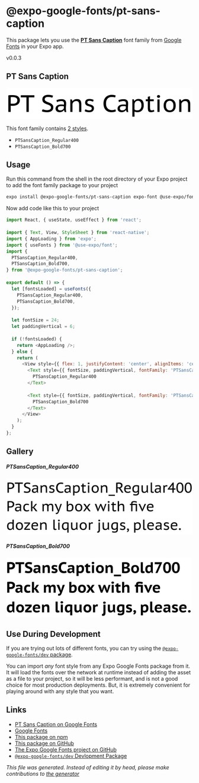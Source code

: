 # @expo-google-fonts/pt-sans-caption

This package lets you use the [**PT Sans Caption**](https://fonts.google.com/specimen/PT+Sans+Caption) font family from [Google Fonts](https://fonts.google.com/) in your Expo app.

v0.0.3

## PT Sans Caption

![PT Sans Caption](./font-family.png)

This font family contains [2 styles](#gallery).

- `PTSansCaption_Regular400`
- `PTSansCaption_Bold700`

## Usage

Run this command from the shell in the root directory of your Expo project to add the font family package to your project
```sh
expo install @expo-google-fonts/pt-sans-caption expo-font @use-expo/font
```

Now add code like this to your project
```js
import React, { useState, useEffect } from 'react';

import { Text, View, StyleSheet } from 'react-native';
import { AppLoading } from 'expo';
import { useFonts } from '@use-expo/font';
import {
  PTSansCaption_Regular400,
  PTSansCaption_Bold700,
} from '@expo-google-fonts/pt-sans-caption';

export default () => {
  let [fontsLoaded] = useFonts({
    PTSansCaption_Regular400,
    PTSansCaption_Bold700,
  });

  let fontSize = 24;
  let paddingVertical = 6;

  if (!fontsLoaded) {
    return <AppLoading />;
  } else {
    return (
      <View style={{ flex: 1, justifyContent: 'center', alignItems: 'center' }}>
        <Text style={{ fontSize, paddingVertical, fontFamily: 'PTSansCaption_Regular400' }}>
          PTSansCaption_Regular400
        </Text>

        <Text style={{ fontSize, paddingVertical, fontFamily: 'PTSansCaption_Bold700' }}>
          PTSansCaption_Bold700
        </Text>
      </View>
    );
  }
};

```

## Gallery

##### PTSansCaption_Regular400
![PTSansCaption_Regular400](./1245ca967adbb79f480b169e92cf44a71ae4cb8571b9847ceb3de43e7235361c.ttf.png)

##### PTSansCaption_Bold700
![PTSansCaption_Bold700](./f47afcc4feb502bfa6ca192ad230e0d743be26deb97832412722544b223ed461.ttf.png)


## Use During Development

If you are trying out lots of different fonts, you can try using the [`@expo-google-fonts/dev` package](https://www.npmjs.com/package/@expo-google-fonts/dev).

You can import *any* font style from any Expo Google Fonts package from it. It will load the fonts
over the network at runtime instead of adding the asset as a file to your project, so it will be 
less performant, and is not a good choice for most production deployments. But, it is extremely convenient
for playing around with any style that you want.

## Links

- [PT Sans Caption on Google Fonts](https://fonts.google.com/specimen/PT+Sans+Caption)
- [Google Fonts](https://fonts.google.com/)
- [This package on npm](https://www.npmjs.com/package/@expo-google-fonts/pt-sans-caption)
- [This package on GitHub](https://github.com/expo/google-fonts/tree/master/font-packages/pt-sans-caption)
- [The Expo Google Fonts project on GitHub](https://github.com/expo/google-fonts)
- [`@expo-google-fonts/dev` Devlopment Package](https://github.com/expo/google-fonts/tree/master/font-packages/dev)


*This file was generated. Instead of editing it by head, please make contributions to [the generator](https://github.com/expo/google-fonts/tree/master/packages/generator)*

